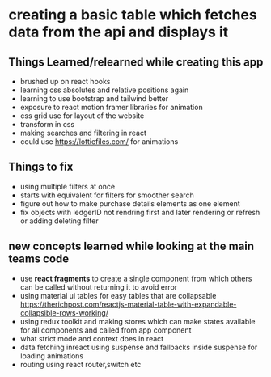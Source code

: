 # creating a basic table which fetches data from the api and displays it

## Things Learned/relearned while creating this app
* brushed up on react hooks 
* learning css absolutes and relative positions again
* learning to use bootstrap and tailwind better 
* exposure to react motion framer libraries for animation 
* css grid use for layout of the website
* transform in css
* making searches and filtering in react 
* could use https://lottiefiles.com/ for animations

## Things to fix
* using multiple filters at once 
* starts with equivalent for filters for smoother search
* figure out how to make purchase details elements as one element
* fix objects with ledgerID not rendring first and later rendering or refresh or adding deleting filter


## new concepts learned while looking at the main teams code
* use __react fragments__ to create a single component from which others can be called without returning it to avoid error
* using material ui tables for easy tables that are collapsable https://therichpost.com/reactjs-material-table-with-expandable-collapsible-rows-working/
* using redux toolkit and making stores which can make states available for all components and called from app component
* what strict mode and context does in react
* data fetching inreact using suspense and fallbacks inside suspense for loading animations 
* routing using react router,switch etc
 



